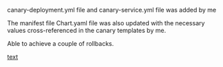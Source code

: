 canary-deployment.yml file and canary-service.yml file was added by me

The manifest file Chart.yaml file was also updated with the necessary values cross-referenced in the canary templates by me.

Able to achieve a couple of rollbacks.

[text](vscode-local:/)